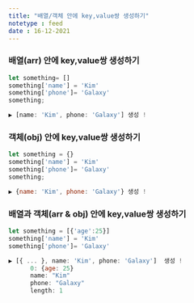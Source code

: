 ```yaml
---
title: "배열/객체 안에 key,value쌍 생성하기"
notetype : feed
date : 16-12-2021
---
```


### 배열(arr) 안에 key,value쌍 생성하기

```javascript
let something= []
something['name'] = 'Kim'
something['phone']= 'Galaxy'
something;

▶️ [name: 'Kim', phone: 'Galaxy'] 생성 !
```



### 객체(obj) 안에 key,value쌍 생성하기

```javascript
let something = {}
something['name'] = 'Kim'
something['phone']= 'Galaxy'
something;

▶️ {name: 'Kim', phone: 'Galaxy'} 생성 !
```



### 배열과 객체(arr & obj) 안에 key,value쌍 생성하기

```javascript
let something = [{'age':25}]
something['name'] = 'Kim'
something['phone']= 'Galaxy'

▶️ [{ ... }, name: 'Kim', phone: 'Galaxy']  생성 !
	  0: {age: 25}
	  name: "Kim"
	  phone: "Galaxy"
	  length: 1
```

